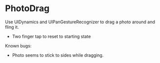 PhotoDrag
=========

Use UIDynamics and UIPanGestureRecognizer to drag a photo around and fling it.

- Two finger tap to reset to starting state

Known bugs:
- Photo seems to stick to sides while dragging.
